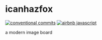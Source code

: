 # icanhazfox

[![conventional commits](https://img.shields.io/badge/Conventional%20Commits-000?logo=conventionalcommits&logoColor=fff&labelColor=fe5196)](https://www.conventionalcommits.org/en/v1.0.0/)
[![airbnb javascript](https://img.shields.io/badge/Airbnb%20JavaScript-000?logo=airbnb&logoColor=fff&labelColor=ff5a5f)](https://github.com/airbnb/javascript)

a modern image board
